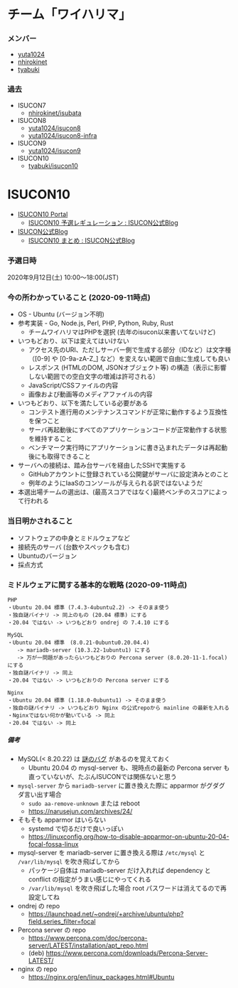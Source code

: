 # チーム「ワイハリマ」
### メンバー
* [yuta1024](https://github.com/yuta1024)
* [nhirokinet](https://github.com/nhirokinet)
* [tyabuki](https://github.com/tyabuki)

### 過去
* ISUCON7
  - [nhirokinet/isubata](https://github.com/nhirokinet/isubata)
* ISUCON8
  - [yuta1024/isucon8](https://github.com/yuta1024/isucon8)
  - [yuta1024/isucon8-infra](https://github.com/yuta1024/isucon8-infra)
* ISUCON9
  - [yuta1024/isucon9](https://github.com/yuta1024/isucon9)
* ISUCON10
  - [tyabuki/isucon10](https://github.com/tyabuki/isucon10)

# ISUCON10
* [ISUCON10 Portal](https://portal.isucon.net/)
  - [ISUCON10 予選レギュレーション : ISUCON公式Blog](http://isucon.net/archives/54753430.html)
* [ISUCON公式Blog](http://isucon.net/)
  - [ISUCON10 まとめ : ISUCON公式Blog](http://isucon.net/archives/54704557.html)

### 予選日時
2020年9月12日(土) 10:00〜18:00(JST)

### 今の所わかっていること (2020-09-11時点)
* OS - Ubuntu (バージョン不明)
* 参考実装 - Go, Node.js, Perl, PHP, Python, Ruby, Rust
  - チームワイハリマはPHPを選択 (去年のisucon以来書いてないけど)
* いつもどおり、以下は変えてはいけない
  - アクセス先のURI、ただしサーバー側で生成する部分（IDなど）は文字種（[0-9] や [0-9a-zA-Z_] など）を変えない範囲で自由に生成しても良い
  - レスポンス (HTMLのDOM, JSONオブジェクト等) の構造（表示に影響しない範囲での空白文字の増減は許可される）
  - JavaScript/CSSファイルの内容
  - 画像および動画等のメディアファイルの内容
* いつもどおり、以下を満たしている必要がある
  - コンテスト進行用のメンテナンスコマンドが正常に動作するよう互換性を保つこと
  - サーバ再起動後にすべてのアプリケーションコードが正常動作する状態を維持すること
  - ベンチマーク実行時にアプリケーションに書き込まれたデータは再起動後にも取得できること
* サーバへの接続は、踏み台サーバを経由したSSHで実施する
  - GitHubアカウントに登録されている公開鍵がサーバに設定済みとのこと
  - 例年のようにIaaSのコンソールが与えられる訳ではないようだ
* 本選出場チームの選出は、(最高スコアではなく)最終ベンチのスコアによって行われる

### 当日明かされること
* ソフトウェアの中身とミドルウェアなど
* 接続先のサーバ (台数やスペックも含む)
* Ubuntuのバージョン
* 採点方式

### ミドルウェアに関する基本的な戦略 (2020-09-11時点)
```
PHP
・Ubuntu 20.04 標準 (7.4.3-4ubuntu2.2) -> そのまま使う
・独自謎バイナリ -> 同上のもの (20.04 標準) にする
・20.04 ではない -> いつもどおり ondrej の 7.4.10 にする

MySQL
・Ubuntu 20.04 標準　(8.0.21-0ubuntu0.20.04.4)
   -> mariadb-server (10.3.22-1ubuntu1) にする
   -> 万が一問題があったらいつもどおりの Percona server (8.0.20-11-1.focal) にする
・独自謎バイナリ -> 同上
・20.04 ではない -> いつもどおりの Percona server にする

Nginx
・Ubuntu 20.04 標準 (1.18.0-0ubuntu1) -> そのまま使う
・独自の謎バイナリ -> いつもどおり Nginx の公式repoから mainline の最新を入れる
・Nginxではない何かが動いている -> 同上
・20.04 ではない -> 同上
```

##### 備考
* MySQL(< 8.20.22) は [謎のバグ](https://jira.percona.com/browse/PS-7221) があるのを覚えておく
  - Ubuntu 20.04 の mysql-server も、現時点の最新の Percona server も直っていないが、たぶんISUCONでは関係ないと思う
* `mysql-server` から `mariadb-server` に置き換えた際に apparmor がグダグダ言い出す場合
  - `sudo aa-remove-unknown` または reboot
  - https://narusejun.com/archives/24/
* そもそも apparmor はいらない
  - systemd で切るだけで良いっぽい
  - https://linuxconfig.org/how-to-disable-apparmor-on-ubuntu-20-04-focal-fossa-linux
* mysql-server を mariadb-server に置き換える際は `/etc/mysql` と `/var/lib/mysql` を吹き飛ばしてから
  - パッケージ自体は mariadb-server だけ入れれば dependency と conflict の指定がうまい感じにやってくれる
  - `/var/lib/mysql` を吹き飛ばした場合 root パスワードは消えてるので再設定してね
* ondrej の repo
  - https://launchpad.net/~ondrej/+archive/ubuntu/php?field.series_filter=focal
* Percona server の repo
  - https://www.percona.com/doc/percona-server/LATEST/installation/apt_repo.html
  - (deb) https://www.percona.com/downloads/Percona-Server-LATEST/
* nginx の repo
  - https://nginx.org/en/linux_packages.html#Ubuntu
